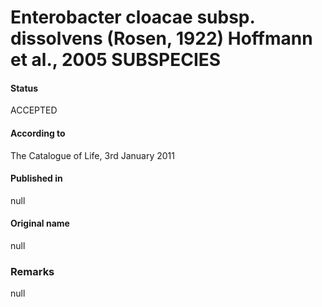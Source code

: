 # Enterobacter cloacae subsp. dissolvens (Rosen, 1922) Hoffmann et al., 2005 SUBSPECIES

#### Status
ACCEPTED

#### According to
The Catalogue of Life, 3rd January 2011

#### Published in
null

#### Original name
null

### Remarks
null